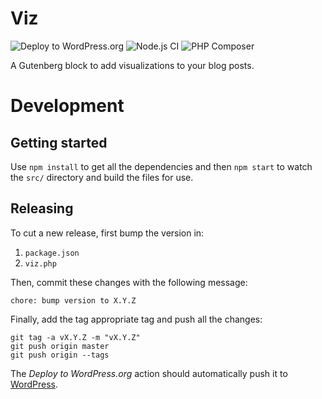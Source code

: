 # Viz

![Deploy to WordPress.org](https://github.com/prtksxna/viz/workflows/Deploy%20to%20WordPress.org/badge.svg)
![Node.js CI](https://github.com/prtksxna/viz/workflows/Node.js%20CI/badge.svg)
![PHP Composer](https://github.com/prtksxna/viz/workflows/PHP%20Composer/badge.svg)

A Gutenberg block to add visualizations to your blog posts.

# Development

## Getting started

Use `npm install` to get all the dependencies and then `npm start` to watch the `src/` directory and build the files for use.

## Releasing

To cut a new release, first bump the version in:

1. `package.json`
2. `viz.php`

Then, commit these changes with the following message:

```
chore: bump version to X.Y.Z
```

Finally, add the tag appropriate tag and push all the changes:

```
git tag -a vX.Y.Z -m "vX.Y.Z"
git push origin master
git push origin --tags
```

The *Deploy to WordPress.org* action should automatically push it to [WordPress](https://github.com/prtksxna/viz).

